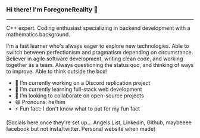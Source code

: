 ### Hi there! I'm ForegoneReality 👋

---
[](https://raw.githubusercontent.com/ForgoneReality/ForgoneReality/master/pusheen.gif)

C++ expert. Coding enthusiast specializing in backend development with a mathematics background. 

I'm a fast learner who's always eager to explore new technologies. Able to switch between perfectionism and pragmatism depending on circumstance. Believer in agile software development, writing clean code, and working together as a team. Always questioning the status quo, and thinking of ways to improve. Able to think outside the box!

- 🔭 I’m currently working on a Discord replication project
- 🌱 I’m currently learning full-stack web development
- 👯 I’m looking to collaborate on open-source projects
- 😄 Pronouns: he/him
- ⚡ Fun fact: I don't know what to put for my fun fact

(Socials here once they're set up... Angels List, Linkedin, Github, maybeeee facebook but not insta/twitter. Personal website when made)
